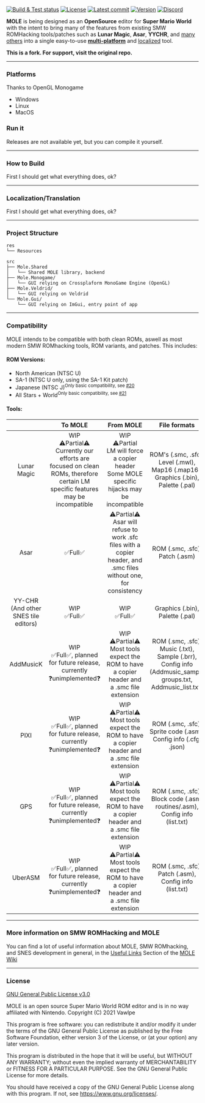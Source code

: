 [![Build & Test status](https://github.com/Vawlpe/MOLE/actions/workflows/build.yaml/badge.svg)](https://github.com/Vawlpe/MOLE/actions/workflows/build.yaml)
[![License](https://badgen.net/github/license/Vawlpe/MOLE)](./LICENSE.md)
[![Latest commit](https://img.shields.io/github/last-commit/Vawlpe/MOLE)](https://github.com/Vawlpe/MOLE/commits/)
[![Version](https://badge.fury.io/gh/Vawlpe%2FMOLE.svg)](https://github.com/Vawlpe/MOLE)
[![Discord](https://img.shields.io/discord/591914197219016707.svg?label=&logo=discord&logoColor=ffffff&color=7389D8&labelColor=6A7EC2)](https://discord.gg/hAGM9UPv4q)

**MOLE** is being designed as an **OpenSource**  editor for **Super Mario World** with the intent to bring many of the features from existing SMW ROMHacking tools/patches such as **Lunar Magic**, **Asar**, **YYCHR**, and [many others](#compatibility) into a single easy-to-use [**multi-platform**](#how-to-run) and [localized](#localizationtranslation) tool.

**This is a fork. For support, visit the original repo.**
___
### Platforms
Thanks to OpenGL Monogame
- Windows
- Linux
- MacOS

### Run it
Releases are not available yet, but you can compile it yourself.
___
### How to Build
First I should get what everything does, ok?
___
### Localization/Translation
First I should get what everything does, ok?
___
### Project Structure
```
res
└── Resources
    
src
├── Mole.Shared
│   └── Shared MOLE library, backend
├── Mole.Monogame/
│   └── GUI relying on Crossplaform MonoGame Engine (OpenGL)
├── Mole.Veldrid/
│   └── GUI relying on Veldrid
└── Mole.Gui/
    └── GUI relying on ImGui, entry point of app
```
___
### Compatibility
MOLE intends to be compatible with both clean ROMs, aswell as most modern SMW ROMhacking tools, ROM variants, and patches. This includes:
#### ROM Versions:
- North American (NTSC U)
- SA-1 (NTSC U only, using the SA-1 Kit patch)
- Japanese (NTSC J)<sup>Only basic compatibility, see [#20](/../../issues/20)</sup>
- All Stars + World<sup>Only basic compatibility, see [#21](/../../issues/20)</sup>
#### Tools:
|  | To MOLE | From MOLE | File formats |
|:---:|:---:|:---:|:---:|
| Lunar Magic | WIP<br>⚠️Partial⚠️<br>Currently our efforts are focused on clean ROMs, therefore certain LM specific features may be incompatible | WIP<br>⚠️Partial<br>LM will force a copier header<br>Some MOLE specific hijacks may be incompatible | ROM's (.smc, .sfc), Level (.mwl), Map16 (.map16), Graphics (.bin), Palette (.pal) |
| Asar | ✅Full✅ | ⚠️Partial⚠️<br>Asar will refuse to work .sfc files with a copier header, and .smc files without one, for consistency | ROM (.smc, .sfc), Patch (.asm) |
| YY-CHR (And other SNES tile editors) | WIP<br>✅Full✅ | WIP<br>✅Full✅ | Graphics (.bin), Palette (.pal) |
| AddMusicK | WIP<br>✅Full✅, planned for future release, currently ❓unimplemented❓ | WIP<br>⚠️Partial⚠️<br>Most tools expect the ROM to have a copier header and a .smc file extension | ROM (.smc, .sfc), Music (.txt), Sample (.brr), Config info (Addmusic_sample groups.txt, Addmusic_list.txt)|
| PIXI | WIP<br>✅Full✅, planned for future release, currently ❓unimplemented❓ | WIP<br>⚠️Partial⚠️<br>Most tools expect the ROM to have a copier header and a .smc file extension | ROM (.smc, .sfc), Sprite code (.asm), Config info (.cfg, .json) |
| GPS | WIP<br>✅Full✅, planned for future release, currently ❓unimplemented❓ | WIP<br>⚠️Partial⚠️<br>Most tools expect the ROM to have a copier header and a .smc file extension | ROM (.smc, .sfc), Block code (.asm, routines/.asm), Config info (list.txt) |
| UberASM | WIP<br>✅Full✅, planned for future release, currently ❓unimplemented❓ | WIP<br>⚠️Partial⚠️<br>Most tools expect the ROM to have a copier header and a .smc file extension | ROM (.smc, .sfc), Patch (.asm), Config info (list.txt) |
___
### More information on SMW ROMHacking and MOLE
You can find a lot of useful information about MOLE, SMW ROMhacking, and SNES development in general, in the [Useful Links](../../wiki/useful-links) Section of the [MOLE Wiki](../../wiki)
___
### License
[GNU General Public License v3.0](/LICENSE.md)

MOLE is an open source Super Mario World ROM editor and is in no way affiliated with Nintendo.
Copyright (C) 2021 Vawlpe

This program is free software: you can redistribute it and/or modify
it under the terms of the GNU General Public License as published by
the Free Software Foundation, either version 3 of the License, or
(at your option) any later version.

This program is distributed in the hope that it will be useful,
but WITHOUT ANY WARRANTY; without even the implied warranty of
MERCHANTABILITY or FITNESS FOR A PARTICULAR PURPOSE.  See the
GNU General Public License for more details.

You should have received a copy of the GNU General Public License
along with this program.  If not, see <https://www.gnu.org/licenses/>.
